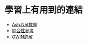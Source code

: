 # 學習上有用到的連結

* [Asp.Net教學](https://ithelp.ithome.com.tw/articles/10238047)
* [綜合性參考](https://home.gamer.com.tw/creationCategory.php?page=9&owner=s1234567&v=3&c=386764)
* [OWIN詳解](https://blog.darkthread.net/blog/about-owin/)
